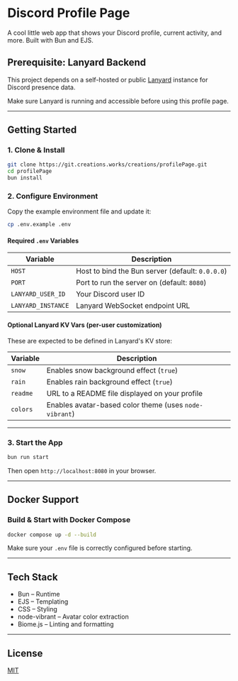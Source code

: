 # Discord Profile Page

A cool little web app that shows your Discord profile, current activity, and more. Built with Bun and EJS.

## Prerequisite: Lanyard Backend

This project depends on a self-hosted or public [Lanyard](https://github.com/Phineas/lanyard) instance for Discord presence data.

Make sure Lanyard is running and accessible before using this profile page.

---

## Getting Started

### 1. Clone & Install

```bash
git clone https://git.creations.works/creations/profilePage.git
cd profilePage
bun install
```

### 2. Configure Environment

Copy the example environment file and update it:

```bash
cp .env.example .env
```

#### Required `.env` Variables

| Variable           | Description                                      |
|--------------------|--------------------------------------------------|
| `HOST`             | Host to bind the Bun server (default: `0.0.0.0`) |
| `PORT`             | Port to run the server on (default: `8080`)      |
| `LANYARD_USER_ID`  | Your Discord user ID                             |
| `LANYARD_INSTANCE` | Lanyard WebSocket endpoint URL                   |

#### Optional Lanyard KV Vars (per-user customization)

These are expected to be defined in Lanyard's KV store:

| Variable  | Description                                                 |
|-----------|-------------------------------------------------------------|
| `snow`    | Enables snow background effect (`true`)                     |
| `rain`    | Enables rain background effect (`true`)                     |
| `readme`  | URL to a README file displayed on your profile              |
| `colors`  | Enables avatar-based color theme (uses `node-vibrant`)      |

---

### 3. Start the App

```bash
bun run start
```

Then open `http://localhost:8080` in your browser.

---

## Docker Support

### Build & Start with Docker Compose

```bash
docker compose up -d --build
```

Make sure your `.env` file is correctly configured before starting.

---

## Tech Stack

- Bun – Runtime
- EJS – Templating
- CSS – Styling
- node-vibrant – Avatar color extraction
- Biome.js – Linting and formatting

---

## License

[MIT](/license)
